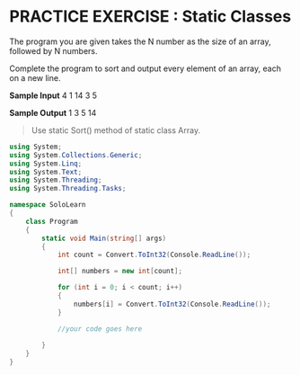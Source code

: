 # PRACTICE EXERCISE : Static Classes

The program you are given takes the N number as the size of an array, followed by N numbers.

Complete the program to sort and output every element of an array, each on a new line.

**Sample Input**
4
1
14
3
5

**Sample Output**
1
3
5
14

> Use static Sort() method of static class Array.

```cs
using System;
using System.Collections.Generic;
using System.Linq;
using System.Text;
using System.Threading;
using System.Threading.Tasks;

namespace SoloLearn
{
    class Program
    {
        static void Main(string[] args)
        {
            int count = Convert.ToInt32(Console.ReadLine());

            int[] numbers = new int[count];

            for (int i = 0; i < count; i++)
            {
                numbers[i] = Convert.ToInt32(Console.ReadLine());
            }

            //your code goes here
            
        }
    }
}
```